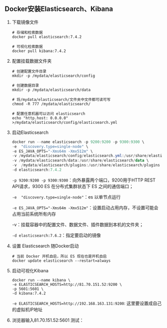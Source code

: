 ## Docker安装Elasticsearch、Kibana

1. 下载镜像文件

   ```shell
   # 存储和检索数据
   docker pull elasticsearch:7.4.2
   
   # 可视化检索数据
   docker pull kibana:7.4.2
   ```

2. 配置挂载数据文件夹

   ```shell
   # 创建配置文件目录
   mkdir -p /mydata/elasticsearch/config
   
   # 创建数据目录
   mkdir -p /mydata/elasticsearch/data
   
   # 将/mydata/elasticsearch/文件夹中文件都可读可写
   chmod -R 777 /mydata/elasticsearch/
   
   # 配置任意机器可以访问 elasticsearch
   echo "http.host: 0.0.0.0" >/mydata/elasticsearch/config/elasticsearch.yml
   ```

3. 启动Elasticsearch

   ```powershell
   docker run --name elasticsearch -p 9200:9200 -p 9300:9300 \
   -e  "discovery.type=single-node" \
   -e ES_JAVA_OPTS="-Xms64m -Xmx512m" \
   -v /mydata/elasticsearch/config/elasticsearch.yml:/usr/share/elasticsearch/config/elasticsearch.yml \
   -v /mydata/elasticsearch/data:/usr/share/elasticsearch/data \
   -v  /mydata/elasticsearch/plugins:/usr/share/elasticsearch/plugins \
   -d elasticsearch:7.4.2 
   ```

   `-p 9200:9200 -p 9300:9300`：向外暴露两个端口，9200用于HTTP REST API请求，9300 ES 在分布式集群状态下 ES 之间的通信端口；

   `-e  "discovery.type=single-node"`：es 以单节点运行

   `-e ES_JAVA_OPTS="-Xms64m -Xmx512m"`：设置启动占用内存，不设置可能会占用当前系统所有内存

   -v：挂载容器中的配置文件、数据文件、插件数据到本机的文件夹；

   `-d elasticsearch:7.6.2`：指定要启动的镜像

4. 设置 Elasticsearch 随Docker启动

   ```
   # 当前 Docker 开机自启，所以 ES 现在也是开机自启
   docker update elasticsearch --restart=always
   ```

5. 启动可视化Kibana

   ```
   docker run --name kibana \
   -e ELASTICSEARCH_HOSTS=http://81.70.151.52:9200 \
   -p 5601:5601 \
   -d kibana:7.4.2
   ```

   `-e ELASTICSEARCH_HOSTS=http://192.168.163.131:9200`: 这里要设置成自己的虚拟机IP地址

6. 浏览器输入81.70.151.52:5601 测试：

